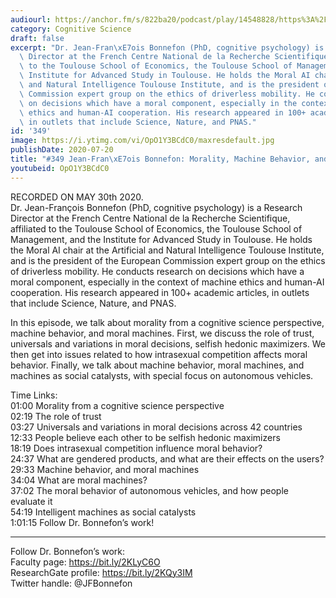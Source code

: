 ```yaml
---
audiourl: https://anchor.fm/s/822ba20/podcast/play/14548828/https%3A%2F%2Fd3ctxlq1ktw2nl.cloudfront.net%2Fproduction%2F2020-4-31%2F78308131-44100-2-bae4f4cb350e3.m4a
category: Cognitive Science
draft: false
excerpt: "Dr. Jean-Fran\xE7ois Bonnefon (PhD, cognitive psychology) is a Research\
  \ Director at the French Centre National de la Recherche Scientifique, affiliated\
  \ to the Toulouse School of Economics, the Toulouse School of Management, and the\
  \ Institute for Advanced Study in Toulouse. He holds the Moral AI chair at the Artificial\
  \ and Natural Intelligence Toulouse Institute, and is the president of the European\
  \ Commission expert group on the ethics of driverless mobility. He conducts research\
  \ on decisions which have a moral component, especially in the context of machine\
  \ ethics and human-AI cooperation. His research appeared in 100+ academic articles,\
  \ in outlets that include Science, Nature, and PNAS."
id: '349'
image: https://i.ytimg.com/vi/OpO1Y3BCdC0/maxresdefault.jpg
publishDate: 2020-07-20
title: "#349 Jean-Fran\xE7ois Bonnefon: Morality, Machine Behavior, and Moral Machines"
youtubeid: OpO1Y3BCdC0
---
```

<div class="timelinks">

RECORDED ON MAY 30th 2020.  
Dr. Jean-François Bonnefon (PhD, cognitive psychology) is a Research Director at the French Centre National de la Recherche Scientifique, affiliated to the Toulouse School of Economics, the Toulouse School of Management, and the Institute for Advanced Study in Toulouse. He holds the Moral AI chair at the Artificial and Natural Intelligence Toulouse Institute, and is the president of the European Commission expert group on the ethics of driverless mobility. He conducts research on decisions which have a moral component, especially in the context of machine ethics and human-AI cooperation. His research appeared in 100+ academic articles, in outlets that include Science, Nature, and PNAS.

In this episode, we talk about morality from a cognitive science perspective, machine behavior, and moral machines. First, we discuss the role of trust, universals and variations in moral decisions, selfish hedonic maximizers. We then get into issues related to how intrasexual competition affects moral behavior. Finally, we talk about machine behavior, moral machines, and machines as social catalysts, with special focus on autonomous vehicles.

Time Links:  
<time>01:00</time> Morality from a cognitive science perspective  
<time>02:19</time> The role of trust  
<time>03:27</time> Universals and variations in moral decisions across 42 countries  
<time>12:33</time> People believe each other to be selfish hedonic maximizers  
<time>18:19</time> Does intrasexual competition influence moral behavior?  
<time>24:37</time> What are gendered products, and what are their effects on the users?  
<time>29:33</time> Machine behavior, and moral machines  
<time>34:04</time> What are moral machines?  
<time>37:02</time> The moral behavior of autonomous vehicles, and how people evaluate it  
<time>54:19</time> Intelligent machines as social catalysts  
<time>1:01:15</time> Follow Dr. Bonnefon’s work!

---

Follow Dr. Bonnefon’s work:  
Faculty page: https://bit.ly/2KLyC6O  
ResearchGate profile: https://bit.ly/2KQy3IM  
Twitter handle: @JFBonnefon
</div>

